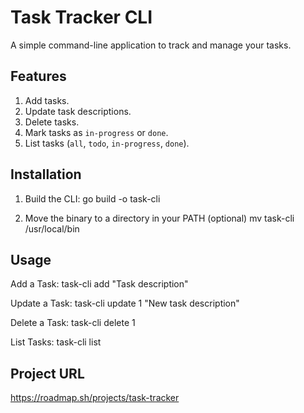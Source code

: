# Task Tracker CLI

A simple command-line application to track and manage your tasks.

## Features

1. Add tasks.
2. Update task descriptions.
3. Delete tasks.
4. Mark tasks as `in-progress` or `done`.
5. List tasks (`all`, `todo`, `in-progress`, `done`).

## Installation

1. Build the CLI:
   go build -o task-cli

2. Move the binary to a directory in your PATH (optional)
   mv task-cli /usr/local/bin

## Usage
Add a Task:
    task-cli add "Task description"

Update a Task:
    task-cli update 1 "New task description"

Delete a Task:
    task-cli delete 1

List Tasks:
    task-cli list

## Project URL
https://roadmap.sh/projects/task-tracker


